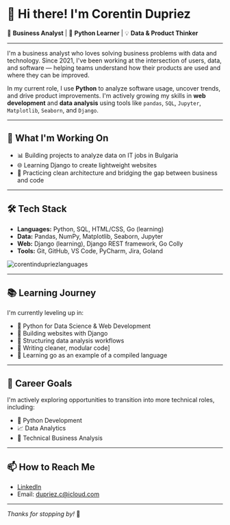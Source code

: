 # 👋 Hi there! I'm Corentin Dupriez

💼 **Business Analyst** | 🐍 **Python Learner** | 💡 **Data & Product Thinker**

---

I'm a business analyst who loves solving business problems with data and technology. Since 2021, I've been working at the intersection of users, data, and software — helping teams understand how their products are used and where they can be improved.

In my current role, I use **Python** to analyze software usage, uncover trends, and drive product improvements. I'm actively growing my skills in **web development** and **data analysis** using tools like `pandas`, `SQL`, `Jupyter`, `Matplotlib`, `Seaborn`, and `Django`.

---

## 🚀 What I'm Working On

- 📊 Building projects to analyze data on IT jobs in Bulgaria  
- 🌐 Learning Django to create lightweight websites  
- 🧠 Practicing clean architecture and bridging the gap between business and code  

---

## 🛠️ Tech Stack

- **Languages:** Python, SQL, HTML/CSS, Go (learning)
- **Data:** Pandas, NumPy, Matplotlib, Seaborn, Jupyter
- **Web:** Django (learning), Django REST framework, Go Colly
- **Tools:** Git, GitHub, VS Code, PyCharm, Jira, Goland
<img src="https://github-readme-stats.vercel.app/api/top-langs?username=corentin-dupriez" alt="corentindupriezlanguages">

---

## 📚 Learning Journey

I'm currently leveling up in:
- 🔹 Python for Data Science & Web Development
- 🔹 Building websites with Django
- 🔹 Structuring data analysis workflows
- 🔹 Writing cleaner, modular code]
- 🔹 Learning go as an example of a compiled language

---

## 🎯 Career Goals

I'm actively exploring opportunities to transition into more technical roles, including:
- 🐍 Python Development  
- 📈 Data Analytics  
- 🧩 Technical Business Analysis  

---

## 📫 How to Reach Me

- [LinkedIn](https://www.linkedin.com/in/corentin-dupriez-407748131/)  
- Email: dupriez.c@icloud.com

---

_Thanks for stopping by!_ 🙌
